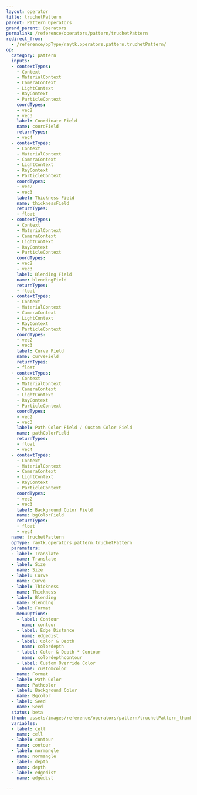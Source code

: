 ```yaml
---
layout: operator
title: truchetPattern
parent: Pattern Operators
grand_parent: Operators
permalink: /reference/operators/pattern/truchetPattern
redirect_from:
  - /reference/opType/raytk.operators.pattern.truchetPattern/
op:
  category: pattern
  inputs:
  - contextTypes:
    - Context
    - MaterialContext
    - CameraContext
    - LightContext
    - RayContext
    - ParticleContext
    coordTypes:
    - vec2
    - vec3
    label: Coordinate Field
    name: coordField
    returnTypes:
    - vec4
  - contextTypes:
    - Context
    - MaterialContext
    - CameraContext
    - LightContext
    - RayContext
    - ParticleContext
    coordTypes:
    - vec2
    - vec3
    label: Thickness Field
    name: thicknessField
    returnTypes:
    - float
  - contextTypes:
    - Context
    - MaterialContext
    - CameraContext
    - LightContext
    - RayContext
    - ParticleContext
    coordTypes:
    - vec2
    - vec3
    label: Blending Field
    name: blendingField
    returnTypes:
    - float
  - contextTypes:
    - Context
    - MaterialContext
    - CameraContext
    - LightContext
    - RayContext
    - ParticleContext
    coordTypes:
    - vec2
    - vec3
    label: Curve Field
    name: curveField
    returnTypes:
    - float
  - contextTypes:
    - Context
    - MaterialContext
    - CameraContext
    - LightContext
    - RayContext
    - ParticleContext
    coordTypes:
    - vec2
    - vec3
    label: Path Color Field / Custom Color Field
    name: pathColorField
    returnTypes:
    - float
    - vec4
  - contextTypes:
    - Context
    - MaterialContext
    - CameraContext
    - LightContext
    - RayContext
    - ParticleContext
    coordTypes:
    - vec2
    - vec3
    label: Background Color Field
    name: bgColorField
    returnTypes:
    - float
    - vec4
  name: truchetPattern
  opType: raytk.operators.pattern.truchetPattern
  parameters:
  - label: Translate
    name: Translate
  - label: Size
    name: Size
  - label: Curve
    name: Curve
  - label: Thickness
    name: Thickness
  - label: Blending
    name: Blending
  - label: Format
    menuOptions:
    - label: Contour
      name: contour
    - label: Edge Distance
      name: edgedist
    - label: Color & Depth
      name: colordepth
    - label: Color & Depth * Contour
      name: colordepthcontour
    - label: Custom Override Color
      name: customcolor
    name: Format
  - label: Path Color
    name: Pathcolor
  - label: Background Color
    name: Bgcolor
  - label: Seed
    name: Seed
  status: beta
  thumb: assets/images/reference/operators/pattern/truchetPattern_thumb.png
  variables:
  - label: cell
    name: cell
  - label: contour
    name: contour
  - label: normangle
    name: normangle
  - label: depth
    name: depth
  - label: edgedist
    name: edgedist

---
```

